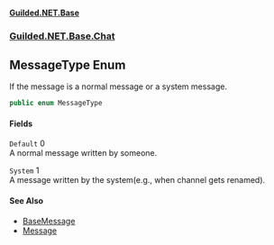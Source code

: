 
#### [Guilded.NET.Base](index 'index')
### [Guilded.NET.Base.Chat](index#Guilded_NET_Base_Chat 'Guilded.NET.Base.Chat')
## MessageType Enum
If the message is a normal message or a system message.  
```csharp
public enum MessageType

```

#### Fields
<a name='Guilded_NET_Base_Chat_MessageType_Default'></a>
`Default` 0  
A normal message written by someone.  
  
<a name='Guilded_NET_Base_Chat_MessageType_System'></a>
`System` 1  
A message written by the system(e.g., when channel gets renamed).  
  

#### See Also
- [BaseMessage](BaseMessage 'Guilded.NET.Base.Chat.BaseMessage')
- [Message](Message 'Guilded.NET.Base.Chat.Message')
